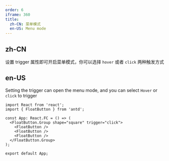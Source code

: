 ```yaml
---
order: 6
iframe: 360
title:
  zh-CN: 菜单模式
  en-US: Menu mode
---
```


## zh-CN

设置 trigger 属性即可开启菜单模式，你可以选择 `hover` 或者 `click` 两种触发方式

## en-US

Setting the trigger can open the menu mode, and you can select `Hover` or `click` to trigger

```tsx
import React from 'react';
import { FloatButton } from 'antd';

const App: React.FC = () => (
  <FloatButton.Group shape="square" trigger="click">
    <FloatButton />
    <FloatButton />
    <FloatButton />
  </FloatButton.Group>
);

export default App;
```
